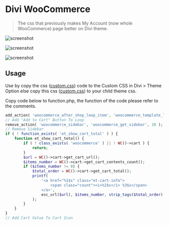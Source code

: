 # Divi WooCommerce
> The css that previously makes My Account (now whole WooCommerce) page better on Divi theme.

![screenshot](https://github.com/izzuddinfz/divi-woomyacc/raw/master/Annotation%202019-04-04%20122410.png)

![screenshot](https://github.com/izzuddinfz/divi-woomyacc/raw/master/Annotation%202019-04-18%20222758.png)

![screenshot](https://github.com/izzuddinfz/divi-woomyacc/raw/master/Annotation%202019-04-18%20222913.png)

## Usage

Use by copy the css ([custom.css](https://github.com/izzuddinfz/divi-woomyacc/blob/master/custom.css)) code to the Custom CSS in Divi > Theme Option else copy this css ([custom.css](https://github.com/izzuddinfz/divi-woomyacc/blob/master/custom.css)) to your child theme css.

Copy code below to function.php, the function of the code please refer to the comments.

```php
add_action( 'woocommerce_after_shop_loop_item', 'woocommerce_template_loop_add_to_cart', 40 );
// Add "Add to Cart" Button To Loop
remove_action( 'woocommerce_sidebar', 'woocommerce_get_sidebar', 10 );
// Remove Sidebar
if ( ! function_exists( 'et_show_cart_total' ) ) {
	function et_show_cart_total() {
		if ( ! class_exists( 'woocommerce' ) || ! WC()->cart ) {
			return;
		}
		$url = WC()->cart->get_cart_url();
		$items_number = WC()->cart->get_cart_contents_count();
		if ($items_number != 0) {
			$total_order = WC()->cart->get_cart_total();
			printf(
				'<a href="%1$s" class="et-cart-info">
					<span class="count"><i>%2$s</i> %3$s</span>
				</a>',
				esc_url($url), $items_number, strip_tags($total_order)
			);
		}
	}
}
// Add Cart Value To Cart Icon
```
